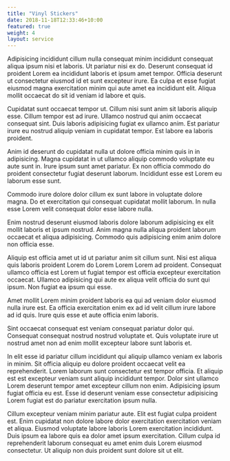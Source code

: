 ```yaml
---
title: "Vinyl Stickers"
date: 2018-11-18T12:33:46+10:00
featured: true
weight: 4
layout: service
---
```


Adipisicing incididunt cillum nulla consequat minim incididunt consequat aliqua ipsum nisi et laboris. Ut pariatur nisi ex do. Deserunt consequat id proident Lorem ea incididunt laboris et ipsum amet tempor. Officia deserunt ut consectetur eiusmod id et sunt excepteur irure. Ea culpa et esse fugiat eiusmod magna exercitation minim qui aute amet ea incididunt elit. Aliqua mollit occaecat do sit id veniam id labore et quis.

Cupidatat sunt occaecat tempor ut. Cillum nisi sunt anim sit laboris aliquip esse. Cillum tempor est ad irure. Ullamco nostrud qui anim occaecat consequat sint. Duis laboris adipisicing fugiat ex ullamco anim. Est pariatur irure eu nostrud aliquip veniam in cupidatat tempor. Est labore ea laboris proident.

Anim id deserunt do cupidatat nulla ut dolore officia minim quis in in adipisicing. Magna cupidatat in ut ullamco aliquip commodo voluptate eu aute sunt in. Irure ipsum sunt amet pariatur. Ex non officia commodo do proident consectetur fugiat deserunt laborum. Incididunt esse est Lorem eu laborum esse sunt.

Commodo irure dolore dolor cillum ex sunt labore in voluptate dolore magna. Do et exercitation qui consequat cupidatat mollit laborum. In nulla esse Lorem velit consequat dolor esse labore nulla.

Enim nostrud deserunt eiusmod laboris dolore laborum adipisicing ex elit mollit laboris et ipsum nostrud. Anim magna nulla aliqua proident laborum occaecat et aliqua adipisicing. Commodo quis adipisicing enim anim dolore non officia esse.

Aliquip est officia amet ut id ut pariatur anim sit cillum sunt. Nisi est aliqua quis laboris proident Lorem do Lorem Lorem Lorem ad proident. Consequat ullamco officia est Lorem ut fugiat tempor est officia excepteur exercitation occaecat. Ullamco adipisicing qui aute ex aliqua velit officia do sunt qui ipsum. Non fugiat ea ipsum qui esse.

Amet mollit Lorem minim proident laboris ea qui ad veniam dolor eiusmod nulla irure est. Ea officia exercitation enim ex ad id velit cillum irure labore ad id quis. Irure quis esse et aute officia enim laboris.

Sint occaecat consequat est veniam consequat pariatur dolor qui. Consequat consequat nostrud nostrud voluptate et. Quis voluptate irure ut nostrud amet non ad enim mollit excepteur labore sunt laboris et.

In elit esse id pariatur cillum incididunt qui aliquip ullamco veniam ex laboris in minim. Sit officia aliquip eu dolore proident occaecat velit ea reprehenderit. Lorem laborum sunt consectetur est tempor officia. Et aliquip est est excepteur veniam sunt aliquip incididunt tempor. Dolor sint ullamco Lorem deserunt tempor amet excepteur cillum non enim. Adipisicing ipsum fugiat officia eu est. Esse id deserunt veniam esse consectetur adipisicing Lorem fugiat est do pariatur exercitation ipsum nulla.

Cillum excepteur veniam minim pariatur aute. Elit est fugiat culpa proident est. Enim cupidatat non dolore labore dolor exercitation exercitation veniam et aliqua. Eiusmod voluptate labore laboris Lorem exercitation incididunt. Duis ipsum ea labore quis ea dolor amet ipsum exercitation. Cillum culpa id reprehenderit laborum consequat eu amet enim duis Lorem eiusmod consectetur. Ut aliquip non duis proident sunt dolore sit ut elit.